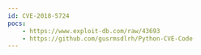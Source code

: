 ```yaml
---
id: CVE-2018-5724
pocs:
    - https://www.exploit-db.com/raw/43693
    - https://github.com/gusrmsdlrh/Python-CVE-Code
---
```

